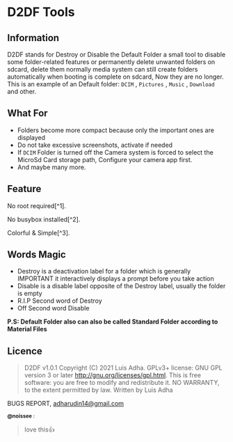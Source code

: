 # D2DF Tools
## Information

D2DF stands for Destroy or Disable the Default Folder a small tool to disable some folder-related features
or permanently delete unwanted folders on sdcard, delete them normally media system can still create folders automatically when booting is complete
on sdcard,  Now they are no longer.
This is an example of an Default folder: `DCIM` , `Pictures` , `Music` , `Download` and other.

## What For

- Folders become more compact because only the important ones are displayed
- Do not take excessive screenshots, activate if needed
- If `DCIM` Folder is turned off the Camera system is forced to select the MicroSd Card storage path, Configure your camera app first.
- And maybe many more.

## Feature

No root required[^1].

No busybox installed[^2].

Colorful & Simple[^3].

## Words Magic

* Destroy is a deactivation label for a folder which is generally IMPORTANT it interactively displays a prompt before you take action
* Disable is a disable label opposite of the Destroy label, usually the folder is empty
* R.I.P Second word of Destroy
* Off Second word Disable

**P.S: Default Folder also can also be called Standard Folder according to Material Files**

## Licence
> D2DF v1.0.1
Copyright (C) 2021 Luis Adha. GPLv3+ license: GNU GPL version 3 or later http://gnu.org/licenses/gpl.html. This is free software: you are free to modify and redistribute it. NO WARRANTY, to the extent permitted by law. Written by Luis Adha

BUGS REPORT, adharudin14@gmail.com


<sub>**@noissee** :<sub>
> love this:+1:
